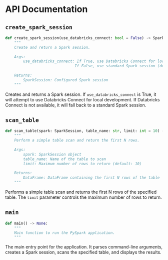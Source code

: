 # API Documentation

## `create_spark_session`

```python
def create_spark_session(use_databricks_connect: bool = False) -> SparkSession:
    """
    Create and return a Spark session.
    
    Args:
        use_databricks_connect: If True, use Databricks Connect for local development.
                               If False, use standard Spark session (default).
    
    Returns:
        SparkSession: Configured Spark session
    """
```

Creates and returns a Spark session. If `use_databricks_connect` is True, it will attempt to use Databricks Connect for local development. If Databricks Connect is not available, it will fall back to a standard Spark session.

## `scan_table`

```python
def scan_table(spark: SparkSession, table_name: str, limit: int = 10) -> DataFrame:
    """
    Perform a simple table scan and return the first N rows.
    
    Args:
        spark: SparkSession object
        table_name: Name of the table to scan
        limit: Maximum number of rows to return (default: 10)
    
    Returns:
        DataFrame: DataFrame containing the first N rows of the table
    """
```

Performs a simple table scan and returns the first N rows of the specified table. The `limit` parameter controls the maximum number of rows to return.

## `main`

```python
def main() -> None:
    """
    Main function to run the PySpark application.
    """
```

The main entry point for the application. It parses command-line arguments, creates a Spark session, scans the specified table, and displays the results. 